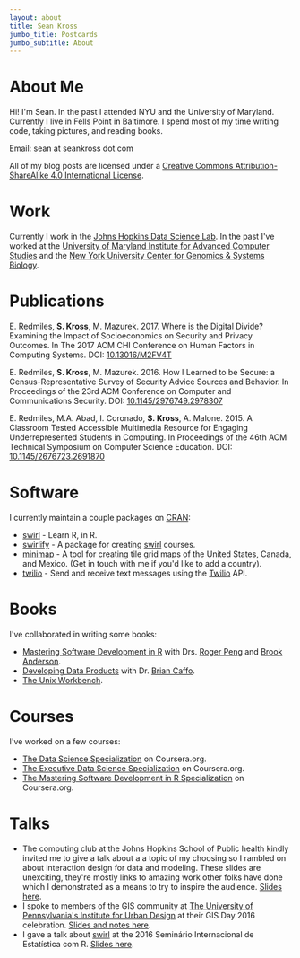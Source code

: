 ```yaml
---
layout: about
title: Sean Kross
jumbo_title: Postcards
jumbo_subtitle: About
---
```


# About Me

Hi! I'm Sean. In the past I attended NYU and the University of Maryland. 
Currently I live in Fells Point in Baltimore. I spend most of my time writing 
code, taking pictures, and reading books. 

Email: sean at seankross dot com

All of my blog posts are licensed under a <a rel="license" href="http://creativecommons.org/licenses/by-sa/4.0/">Creative Commons Attribution-ShareAlike 4.0 International License</a>.

# Work

Currently I work in the 
[Johns Hopkins Data Science Lab](http://jhudatascience.org/). In the past I've
worked at the
[University of Maryland Institute for Advanced Computer Studies](http://www.umiacs.umd.edu/)
and the
[New York University Center for Genomics & Systems Biology](http://cgsb.as.nyu.edu/page/home).

# Publications

E. Redmiles, **S. Kross**, M. Mazurek. 2017. Where is the Digital Divide? Examining the Impact of Socioeconomics on Security and Privacy Outcomes. In The 2017 ACM CHI Conference on Human Factors in Computing Systems. DOI: [10.13016/M2FV4T](https://cs.umd.edu/~eredmiles/camera-ready-low-ses.pdf)

E. Redmiles, **S. Kross**, M. Mazurek. 2016. How I Learned to be Secure: a Census-Representative Survey of Security Advice Sources and Behavior. In Proceedings of the 23rd ACM Conference on Computer and Communications Security. DOI: [10.1145/2976749.2978307](https://www.umiacs.umd.edu/~mmazurek/papers/ccs2016-learned-secure.pdf)

E. Redmiles, M.A. Abad, I. Coronado, **S. Kross**, A. Malone. 2015. A Classroom Tested Accessible Multimedia Resource for Engaging Underrepresented Students in Computing. In Proceedings of the 46th ACM Technical Symposium on Computer Science Education. DOI: [10.1145/2676723.2691870](http://dl.acm.org/citation.cfm?id=2691870)

# Software

I currently maintain a couple packages on [CRAN](https://www.r-project.org/):

- [swirl](https://github.com/swirldev/swirl) - Learn R, in R.
- [swirlify](https://github.com/swirldev/swirlify) - A package for creating 
[swirl](http://swirlstats.com/) courses.
- [minimap](https://github.com/seankross/minimap) - A tool for creating tile 
grid maps of the United States, Canada, and Mexico. (Get in touch with me if
you'd like to add a country).
- [twilio](https://github.com/seankross/twilio) - Send and receive text messages
using the [Twilio](https://www.twilio.com/) API.

# Books

I've collaborated in writing some books:

- [Mastering Software Development in R](https://leanpub.com/msdr) with Drs.
[Roger Peng](https://twitter.com/rdpeng) and 
[Brook Anderson](https://twitter.com/gbwanderson).
- [Developing Data Products](http://seankross.com/developing-data-products/) 
with Dr. [Brian Caffo](https://twitter.com/bcaffo).
- [The Unix Workbench](http://seankross.com/the-unix-workbench/).

# Courses

I've worked on a few courses:

- [The Data Science Specialization](https://www.coursera.org/specializations/jhu-data-science) on Coursera.org.
- [The Executive Data Science Specialization](https://www.coursera.org/specializations/executive-data-science) on Coursera.org.
- [The Mastering Software Development in R Specialization](https://www.coursera.org/specializations/r) on Coursera.org.

# Talks

- The computing club at the Johns Hopkins School of Public health kindly invited
me to give a talk about a a topic of my choosing so I rambled on about
interaction design for data and modeling. These slides are unexciting, they're
mostly links to amazing work other folks have done which I demonstrated as
a means to try to inspire the audience. [Slides here](http://seankross.com/data-interaction-talk/).
- I spoke to members of the GIS community at [The University of Pennsylvania's
Institute for Urban Design](http://penniur.upenn.edu/) at their GIS Day 2016
celebration. [Slides and notes here](https://github.com/seankross/gisday).
- I gave a talk about [swirl](http://swirlstats.com/) at the 2016 Seminário 
Internacional de Estatística com R. [Slides here](http://seankross.com/notes/swirltalk/).

